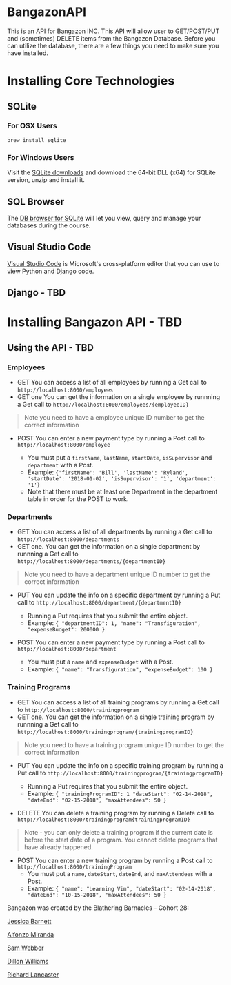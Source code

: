 # BangazonAPI

This is an API for Bangazon INC. This API will allow user to GET/POST/PUT and (sometimes) DELETE items from the Bangazon Database. Before you can utilize the database, there are a few things you need to make sure you have installed.

# Installing Core Technologies

## SQLite

### For OSX Users

```
brew install sqlite
```

### For Windows Users

Visit the [SQLite downloads](https://www.sqlite.org/download.html) and download the 64-bit DLL (x64) for SQLite version, unzip and install it.

## SQL Browser

The [DB browser for SQLite](http://sqlitebrowser.org/) will let you view, query and manage your databases during the course.

## Visual Studio Code

[Visual Studio Code](https://code.visualstudio.com/download) is Microsoft's cross-platform editor that you can use to view Python and Django code.

## Django - TBD

# Installing Bangazon API - TBD

## Using the API - TBD


### Employees

* GET You can access a list of all employees by running a Get call to `http://localhost:8000/employees`
* GET one You can get the information on a single employee by runnning a Get call to `http://localhost:8000/employees/{employeeID}`
>Note you need to have a employee unique ID number to get the correct information

* POST You can enter a new payment type by running a Post call to `http://localhost:8000/employee`

    * You must put a `firstName`, `lastName`, `startDate`, `isSupervisor` and `department` with a Post.
    * Example: `{'firstName': 'Bill', 'lastName': 'Ryland', 'startDate': '2018-01-02', 'isSupervisor': '1', 'department': '1'}`
    * Note that there must be at least one Department in the department table in order for the POST to work.

### Departments

* GET You can access a list of all departments by running a Get call to `http://localhost:8000/departments`
* GET one. You can get the information on a single department by runnning a Get call to `http://localhost:8000/departments/{departmentID}`
>Note you need to have a department unique ID number to get the correct information

* PUT You can update the info on a specific department by running a Put call to `http://localhost:8000/department/{departmentID}`
    * Running a Put requires that you submit the entire object.
    * Example: `{ "departmentID": 1, "name": "Transfiguration", "expenseBudget": 200000 }`

* POST You can enter a new payment type by running a Post call to `http://localhost:8000/department`
    * You must put a `name` and `expenseBudget` with a Post.
    * Example: `{ "name": "Transfiguration", "expenseBudget": 100 }`

### Training Programs

* GET You can access a list of all training programs by running a Get call to `http://localhost:8000/trainingprogram`
* GET one. You can get the information on a single training program by runnning a Get call to `http://localhost:8000/trainingprogram/{trainingprogramID}`
>Note you need to have a training program unique ID number to get the correct information

* PUT You can update the info on a specific training program by running a Put call to `http://localhost:8000/trainingprogram/{trainingprogramID}`
    * Running a Put requires that you submit the entire object.
    * Example: `{ "trainingProgramID": 1 "dateStart": "02-14-2018", "dateEnd": "02-15-2018", "maxAttendees": 50 }`

* DELETE You can delete a training program by running a Delete call to `http://localhost:8000/trainingprogram{trainingprogramID}`
>Note - you can only delete a training program if the current date is before the start date of a program. You cannot delete programs that have already happened.

* POST You can enter a new training program by running a Post call to `http://localhost:8000/trainingProgram`
    * You must put a `name`, `dateStart`, `dateEnd`, and `maxAttendees` with a Post.
    * Example: `{ "name": "Learning Vim", "dateStart": "02-14-2018", "dateEnd": "10-15-2018", "maxAttendees": 50 }`

Bangazon was created by the Blathering Barnacles - Cohort 28:

[Jessica Barnett](https://github.com/jessicabarnett8219)

[Alfonzo Miranda](https://github.com/Kazathur92)

[Sam Webber](https://github.com/buffard)

[Dillon Williams](https://github.com/CosignMyCodesign)

[Richard Lancaster](https://github.com/rjlancaster)